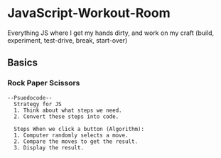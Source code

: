 # JavaScript-Workout-Room
Everything JS where I get my hands dirty, and work on my craft (build, experiment, test-drive, break, start-over)

## Basics
### Rock Paper Scissors
    --Psuedocode--
      Strategy for JS 
      1. Think about what steps we need. 
      2. Convert these steps into code.

      Steps When we click a button (Algorithm):
      1. Computer randomly selects a move.
      2. Compare the moves to get the result.
      3. Display the result. 
